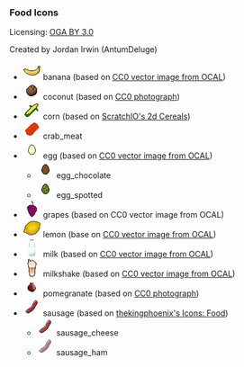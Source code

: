 ### Food Icons

Licensing: [OGA BY 3.0](http://static.opengameart.org/OGA-BY-3.0.txt)

Created by Jordan Irwin (AntumDeluge)

- ![banana](PNG/32x32/banana.png) banana (based on [CC0 vector image from OCAL](https://freesvg.org/edible-yellow-fruit-clip-art))
- ![coconut](PNG/32x32/coconut.png) coconut (based on [CC0 photograph](https://commons.wikimedia.org/wiki/File:Coconut_face.jpg))
- ![corn](PNG/32x32/corn.png) corn (based on [ScratchIO's 2d Cereals](https://opengameart.org/node/99282))
- ![crab meat](PNG/32x32/crab_meat.png) crab_meat
- ![egg](PNG/32x32/egg.png) egg (based on [CC0 vector image from OCAL](https://freesvg.org/vector-illustration-of-white-egg))
  - ![chocolate egg](PNG/32x32/egg_chocolate.png) egg_chocolate
  - ![spotted egg](PNG/32x32/egg_spotted.png) egg_spotted
- ![grapes](PNG/32x32/grapes.png) grapes (based on CC0 vector image from OCAL)
- ![lemon](PNG/32x32/lemon.png) lemon (base on [CC0 vector image from OCAL](https://freesvg.org/lemon-vector-illustration))
- ![milk](PNG/32x32/milk.png) milk (based on [CC0 vector image from OCAL](https://freesvg.org/milk-in-bottle-vector-image))
- ![milkshake](PNG/32x32/milkshake.png) milkshake (based on [CC0 vector image from OCAL](https://freesvg.org/vector-clip-art-of-cup-of-caffee-latte))
- ![pomegranate](PNG/32x32/pomegranate.png) pomegranate (based on [CC0 photograph](https://commons.wikimedia.org/wiki/File:Afghan_pomegranate_Kandahar.jpg))
- ![sausage](PNG/32x32/sausage.png) sausage (based on [thekingphoenix's Icons: Food](https://opengameart.org/node/77345))
  - ![cheese sausage](PNG/32x32/sausage_cheese.png) sausage_cheese
  - ![ham sausage](PNG/32x32/sausage_ham.png) sausage_ham
